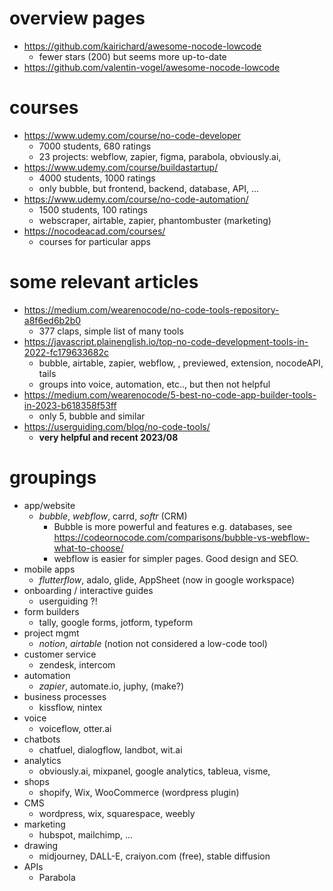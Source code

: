 # overview pages

- https://github.com/kairichard/awesome-nocode-lowcode
  - fewer stars (200) but seems more up-to-date
- https://github.com/valentin-vogel/awesome-nocode-lowcode

# courses

- https://www.udemy.com/course/no-code-developer
  - 7000 students, 680 ratings
  - 23 projects: webflow, zapier, figma, parabola, obviously.ai,
- https://www.udemy.com/course/buildastartup/
  - 4000 students, 1000 ratings
  - only bubble, but frontend, backend, database, API, ...
- https://www.udemy.com/course/no-code-automation/
  - 1500 students, 100 ratings
  - webscraper, airtable, zapier, phantombuster (marketing)
- https://nocodeacad.com/courses/
  - courses for particular apps

# some relevant articles

- https://medium.com/wearenocode/no-code-tools-repository-a8f6ed6b2b0
  - 377 claps, simple list of many tools
- https://javascript.plainenglish.io/top-no-code-development-tools-in-2022-fc179633682c
  - bubble, airtable, zapier, webflow, , previewed, extension, nocodeAPI, tails
  - groups into voice, automation, etc.., but then not helpful
- https://medium.com/wearenocode/5-best-no-code-app-builder-tools-in-2023-b618358f53ff
  - only 5, bubble and similar
- https://userguiding.com/blog/no-code-tools/
  - **very helpful and recent 2023/08**

# groupings

- app/website
  - _bubble_, _webflow_, carrd, _softr_ (CRM)
    - Bubble is more powerful and features e.g. databases, see https://codeornocode.com/comparisons/bubble-vs-webflow-what-to-choose/
    - webflow is easier for simpler pages. Good design and SEO.
- mobile apps
  - _flutterflow_, adalo, glide, AppSheet (now in google workspace)
- onboarding / interactive guides
  - userguiding ?!
- form builders
  - tally, google forms, jotform, typeform
- project mgmt
  - _notion_, _airtable_ (notion not considered a low-code tool)
- customer service
  - zendesk, intercom
- automation
  - _zapier_, automate.io, juphy, (make?)
- business processes
  - kissflow, nintex
- voice
  - voiceflow, otter.ai
- chatbots
  - chatfuel, dialogflow, landbot, wit.ai
- analytics
  - obviously.ai, mixpanel, google analytics, tableua, visme,
- shops
  - shopify, Wix, WooCommerce (wordpress plugin)
- CMS
  - wordpress, wix, squarespace, weebly
- marketing
  - hubspot, mailchimp, ...
- drawing
  - midjourney, DALL-E, craiyon.com (free), stable diffusion
- APIs
  - Parabola
